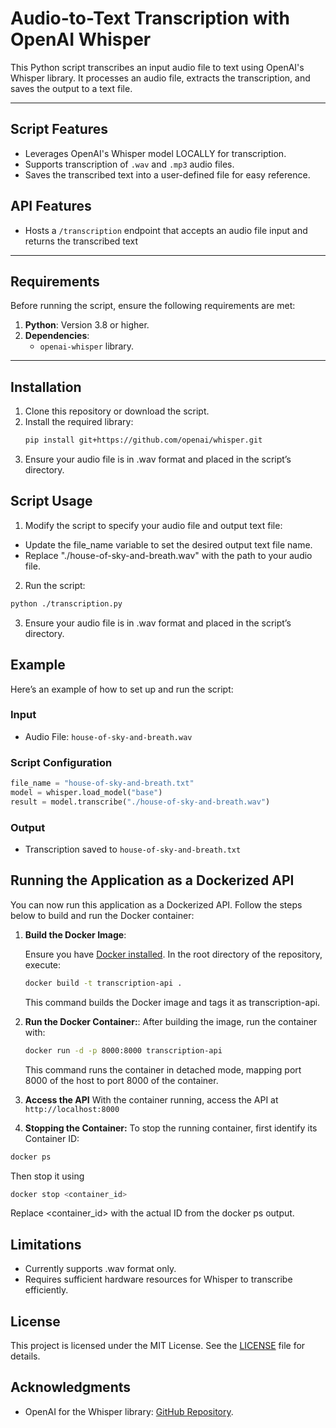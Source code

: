 # Audio-to-Text Transcription with OpenAI Whisper

This Python script transcribes an input audio file to text using OpenAI's Whisper library. It processes an audio file, extracts the transcription, and saves the output to a text file.

---

## Script Features

- Leverages OpenAI's Whisper model LOCALLY for transcription.
- Supports transcription of `.wav` and `.mp3` audio files.
- Saves the transcribed text into a user-defined file for easy reference.

## API Features

 - Hosts a `/transcription` endpoint that accepts an audio file input and returns the transcribed text

---

## Requirements

Before running the script, ensure the following requirements are met:

1. **Python**: Version 3.8 or higher.
2. **Dependencies**:
   - `openai-whisper` library.

---

## Installation

1. Clone this repository or download the script.
2. Install the required library:
   ```bash
   pip install git+https://github.com/openai/whisper.git
3. Ensure your audio file is in .wav format and placed in the script’s directory.

## Script Usage
1.	Modify the script to specify your audio file and output text file:
 - Update the file_name variable to set the desired output text file name.
 - Replace "./house-of-sky-and-breath.wav" with the path to your audio file.
2.	Run the script:
   ```bash
   python ./transcription.py
  ```
3. Ensure your audio file is in .wav format and placed in the script’s directory.

## Example

Here’s an example of how to set up and run the script:

### Input
- Audio File: `house-of-sky-and-breath.wav`

### Script Configuration
```python
file_name = "house-of-sky-and-breath.txt"
model = whisper.load_model("base")
result = model.transcribe("./house-of-sky-and-breath.wav")
```

### Output
 - Transcription saved to `house-of-sky-and-breath.txt`

## Running the Application as a Dockerized API

You can now run this application as a Dockerized API. Follow the steps below to build and run the Docker container:

1. **Build the Docker Image**:

   Ensure you have [Docker installed](https://docs.docker.com/get-docker/). In the root directory of the repository, execute:

   ```bash
   docker build -t transcription-api .
   ```
   This command builds the Docker image and tags it as transcription-api.
   
2. **Run the Docker Container:**:
   After building the image, run the container with:
   ```bash
   docker run -d -p 8000:8000 transcription-api
   ```
   This command runs the container in detached mode, mapping port 8000 of the host to port 8000 of the container.

3. **Access the API**
   With the container running, access the API at `http://localhost:8000`

4. **Stopping the Container:**
To stop the running container, first identify its Container ID:
```bash
docker ps
```

Then stop it using 
```bash
docker stop <container_id>
```
Replace <container_id> with the actual ID from the docker ps output.

## Limitations
 - Currently supports .wav format only.
 - Requires sufficient hardware resources for Whisper to transcribe efficiently.

## License

This project is licensed under the MIT License. See the [LICENSE](LICENSE) file for details.

## Acknowledgments
 - OpenAI for the Whisper library: [GitHub Repository](https://github.com/openai/whisper).

